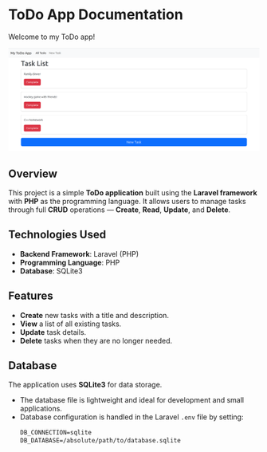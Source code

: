 # ToDo App Documentation

Welcome to my ToDo app!

![Screenshot of the app](RM-FOTO/screenshot_one.png)

## Overview
This project is a simple **ToDo application** built using the **Laravel framework** with **PHP** as the programming language. It allows users to manage tasks through full **CRUD** operations — **Create**, **Read**, **Update**, and **Delete**.

## Technologies Used
- **Backend Framework**: Laravel (PHP)
- **Programming Language**: PHP
- **Database**: SQLite3

## Features
- **Create** new tasks with a title and description.
- **View** a list of all existing tasks.
- **Update** task details.
- **Delete** tasks when they are no longer needed.

## Database
The application uses **SQLite3** for data storage. 
- The database file is lightweight and ideal for development and small applications.
- Database configuration is handled in the Laravel `.env` file by setting:
  ```plaintext
  DB_CONNECTION=sqlite
  DB_DATABASE=/absolute/path/to/database.sqlite